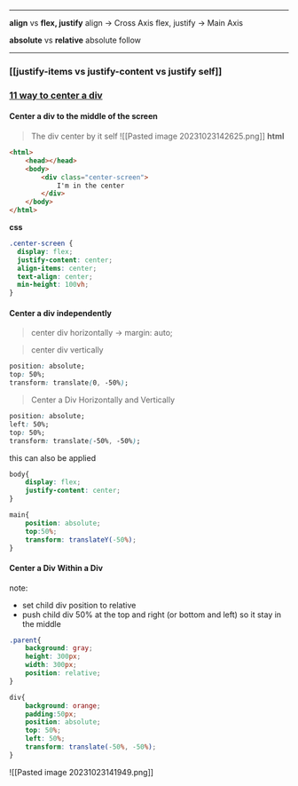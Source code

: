 
---
**align** vs **flex, justify**
	align -> Cross Axis
	flex, justify -> Main Axis

**absolute** vs **relative**
	absolute follow 

---

### [[justify-items vs justify-content vs justify self]]

### [11 way to center a div](https://blog.hubspot.com/website/center-div-css#center-div-css)

#### Center a div to the middle of the screen 
> The div center by it self
![[Pasted image 20231023142625.png]]
**html**
```html
<html>
	<head></head>
	<body>
		<div class="center-screen">
			I'm in the center
		</div>
	</body>
</html>
```
**css**
```css
.center-screen {
  display: flex;
  justify-content: center;
  align-items: center;
  text-align: center;
  min-height: 100vh;
}
```

#### Center a div independently 
>center div horizontally -> margin: auto;

>center div vertically 
```css
position: absolute;
top: 50%;
transform: translate(0, -50%);
```

>Center a Div Horizontally and Vertically
```css
position: absolute;
left: 50%;
top: 50%;
transform: translate(-50%, -50%);
```
this can also be applied
```css
body{
    display: flex;
    justify-content: center;
}

main{
    position: absolute;
    top:50%;
    transform: translateY(-50%);
}
```

#### Center a Div Within a Div
note: 
+ set child div position to relative
+ push child div 50% at the top and right (or bottom and left) so it stay in the middle

```css
.parent{
    background: gray;
    height: 300px;
    width: 300px;
    position: relative;
}

div{
    background: orange;
    padding:50px;
    position: absolute;
    top: 50%;
    left: 50%;
    transform: translate(-50%, -50%);
}
```
![[Pasted image 20231023141949.png]]


